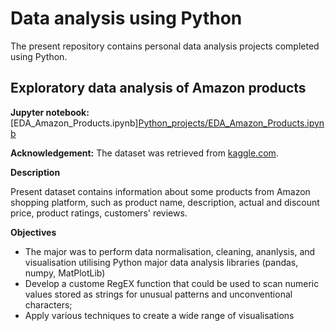 # Data analysis using Python
The present repository contains personal data analysis projects completed using Python.

## Exploratory data analysis of Amazon products
**Jupyter notebook:** [EDA_Amazon_Products.ipynb][Python_projects/EDA_Amazon_Products.ipynb](https://github.com/SergeyTheGuy/Data_Analyst_Portfolio/blob/8ec3b67826680ea966c4fb63ad359f01ef769231/Python_projects/EDA_Amazon_Products.ipynb)

**Acknowledgement:** The dataset was retrieved from [kaggle.com](https://www.kaggle.com/datasets/karkavelrajaj/amazon-sales-dataset).

**Description**

Present dataset contains information about some products from Amazon shopping platform, such as product name, description, actual and discount price, product ratings, customers' reviews.

**Objectives**
* The major was to perform data normalisation, cleaning, ananlysis, and visualisation utilising Python major data analysis libraries (pandas, numpy, MatPlotLib) 
* Develop a custome RegEX function that could be used to scan numeric values stored as strings for unusual patterns and unconventional characters;
* Apply various techniques to create a wide range of visualisations
